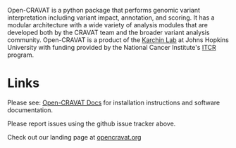 Open-CRAVAT is a python package that performs genomic variant interpretation including variant impact, annotation, and scoring.  It has a modular architecture with a wide variety of analysis modules that are developed both by the CRAVAT team and the broader variant analysis community. Open-CRAVAT is a product of the [Karchin Lab](http://karchinlab.org/) at Johns Hopkins University with funding provided by the National Cancer Institute's [ITCR](https://itcr.cancer.gov/) program.

# Links

Please see: [Open-CRAVAT Docs](https://open-cravat.readthedocs.io/en/latest/index.html) for installation instructions and software documentation.

Please report issues using the github issue tracker above.

Check out our landing page at [opencravat.org](https://opencravat.org)
